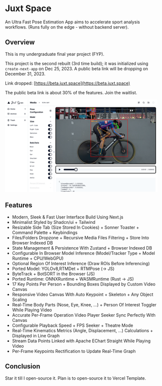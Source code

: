 # Juxt Space

An Ultra Fast Pose Estimation App aims to accelerate sport analysis workflows. (Runs fully on the edge - without backend server).

## Overview

This is my undergraduate final year project (FYP).

This project is the second rebuilt (3rd time build); it was initialized using `create-next-app` on Dec 25, 2023. A public beta link will be dropping on December 31, 2023.

Link dropped: [https://beta.juxt.space](https://beta.juxt.space)

The public beta link is about 30% of the features. Join the waitlist.

<div align="center">
  <p>
    <a align="center" href="" target="_blank">
      <img
        width="850"
        src="./assets/demo.png"
      >
    </a>
  </p>
</div>

## Features

- Modern, Sleek & Fast User Interface Build Using Next.js
- Minimalist Styled by Shadcn/ui + Tailwind
- Resizable Side Tab (Size Stored In Cookies) + Sonner Toaster + Command Palette + Keybindings
- Files/Folders Dropzone + Recursive Media Files Filtering + Store Into Browser Indexed DB
- State Management & Persistence With Zustand + Browser Indexed DB
- Configurable In Browser Model Inference (Model/Tracker Type + Model Runtime + CPU/WebGPU)
- Optional Region Of Interest Inference (Draw ROIs Before Inferencing)
- Ported Model: YOLOv8,RTMDet + RTMPose (-> JS)
- ByteTrack + BotSORT in the Browser (JS)
- Ported Runtime: ONNXRuntime + WASMRuntime (Rust -> JS)
- 17 Key Points Per Person + Bounding Boxes Displayed by Custom Video Canvas
- Responsive Video Canvas With Auto Keypoint + Skeleton + Any Object Scaling
- Real-Time Body Parts (Nose, Eye, Knee, ...) + Person Of Interest Toggler While Playing Video
- Accurate Per-Frame Operation Video Player Seeker Sync Perfectly With Canvas
- Configurable Playback Speed + FPS Seeker + Theatre Mode
- Real-Time Kinematics Metrics (Angle, Displacement, ...) Calculations + Displayed in Line Graph
- Stream Data Points Linked with Apache EChart Straight While Playing Video
- Per-Frame Keypoints Rectification to Update Real-Time Graph

## Conclusion

Star it till I open-source it. Plan is to open-source it to Vercel Template.

